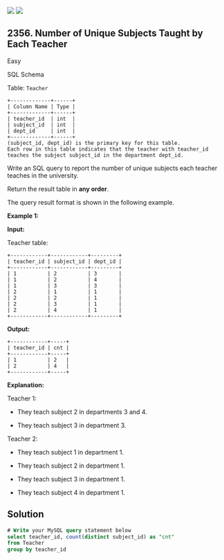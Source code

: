 [![](https://img.shields.io/github/stars/javadev/LeetCode-in-Java?label=Stars&style=flat-square)](https://github.com/javadev/LeetCode-in-Java)
[![](https://img.shields.io/github/forks/javadev/LeetCode-in-Java?label=Fork%20me%20on%20GitHub%20&style=flat-square)](https://github.com/javadev/LeetCode-in-Java/fork)

## 2356\. Number of Unique Subjects Taught by Each Teacher

Easy

SQL Schema

Table: `Teacher`

    +-------------+------+
    | Column Name | Type |
    +-------------+------+
    | teacher_id  | int  |
    | subject_id  | int  |
    | dept_id     | int  |
    +-------------+------+
    (subject_id, dept_id) is the primary key for this table.
    Each row in this table indicates that the teacher with teacher_id teaches the subject subject_id in the department dept_id. 

Write an SQL query to report the number of unique subjects each teacher teaches in the university.

Return the result table in **any order**.

The query result format is shown in the following example.

**Example 1:**

**Input:**

Teacher table:

    +------------+------------+---------+
    | teacher_id | subject_id | dept_id |
    +------------+------------+---------+
    | 1          | 2          | 3       |
    | 1          | 2          | 4       |
    | 1          | 3          | 3       |
    | 2          | 1          | 1       |
    | 2          | 2          | 1       |
    | 2          | 3          | 1       |
    | 2          | 4          | 1       |
    +------------+------------+---------+

**Output:**

    +------------+-----+
    | teacher_id | cnt |
    +------------+-----+
    | 1          | 2   |
    | 2          | 4   |
    +------------+-----+

**Explanation:**

Teacher 1:

- They teach subject 2 in departments 3 and 4.

- They teach subject 3 in department 3.

Teacher 2:

- They teach subject 1 in department 1.

- They teach subject 2 in department 1.

- They teach subject 3 in department 1.

- They teach subject 4 in department 1.

## Solution

```sql
# Write your MySQL query statement below
select teacher_id, count(distinct subject_id) as "cnt"
from Teacher
group by teacher_id
```